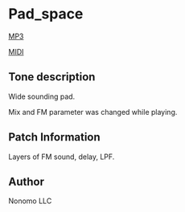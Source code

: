 # Pad_space

[MP3](pad_space.mp3)

[MIDI](pad_space.mid)

## Tone description

Wide sounding pad.

Mix and FM parameter was changed while playing.

## Patch Information

Layers of FM sound, delay, LPF.

## Author

Nonomo LLC